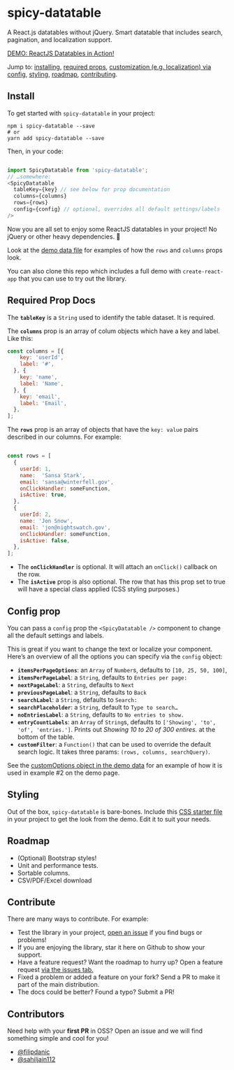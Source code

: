 # spicy-datatable

A React.js datatables without jQuery. Smart datatable that includes search, pagination, and localization support.

[DEMO: ReactJS Datatables in Action!](https://build-gjktjxoelm.now.sh)

Jump to: [installing](#install), [required props](#required-prop-docs), [customization (e.g. localization) via config](#config-prop), [styling](#styling), [roadmap](#roadmap), [contributing](#contribute).

## Install

To get started with `spicy-datatable` in your project:

```
npm i spicy-datatable --save
# or
yarn add spicy-datatable --save
```

Then, in your code:

```javascript

import SpicyDatatable from 'spicy-datatable';
// …somewhere:
<SpicyDatatable
  tableKey={key} // see below for prop documentation
  columns={columns}
  rows={rows}
  config={config} // optional, overrides all default settings/labels
/>

```

Now you are all set to enjoy some ReactJS datatables in your project! No jQuery or other heavy dependencies. 🙌

Look at the [demo data file](https://github.com/filipdanic/spicy-datatable/blob/master/src/demo-data.js) for examples of how the `rows` and `columns` props look.

You can also clone this repo which includes a full demo with `create-react-app` that you can use to try out the library.

## Required Prop Docs

The **`tableKey`** is a `String` used to identify the table dataset. It is required.

The **`columns`** prop is an array of colum objects which have a key and label. Like this:

```javascript
const columns = [{
    key: 'userId',
    label: '#',
  }, {
    key: 'name',
    label: 'Name',
  }, {
    key: 'email',
    label: 'Email',
  },
];
```

The **`rows`** prop is an array of objects that have the `key: value` pairs described in our columns. For example:

```javascript

const rows = [
  {
    userId: 1,
    name:  'Sansa Stark',
    email: 'sansa@winterfell.gov',
    onClickHandler: someFunction,
    isActive: true,
  },
  {
    userId: 2,
    name: 'Jon Snow',
    email: 'jon@nightswatch.gov',
    onClickHandler: someFunction,
    isActive: false,
  },
];
```

- The **`onClickHandler`** is optional. It will attach an `onClick()` callback on the row.
- The **`isActive`** prop is also optional. The row that has this prop set to true will have a special class applied (CSS styling purposes.)

## Config prop

You can pass a `config` prop the `<SpicyDatatable />` component to change all the default settings and labels.

This is great if you want to change the text or localize your component. Here’s an overview of all the options you can specify via the `config` object:

- **`itemsPerPageOptions`**: an `Array` of `Number`s, defaults to `[10, 25, 50, 100]`,
- **`itemsPerPageLabel`**: a `String`, defaults to `Entries per page:`
- **`nextPageLabel`**: a `String`, defaults to `Next`
- **`previousPageLabel`**: a `String`, defaults to `Back`
- **`searchLabel`**: a `String`, defaults to `Search:`
- **`searchPlaceholder`**: a `String`, default to `Type to search…`
- **`noEntriesLabel`**: a `String`, defaults to `No entries to show.`
- **`entryCountLabels`**: an `Array` of `String`s, defaults to `['Showing', 'to', 'of', 'entries.']`. Prints out _Showing 10 to 20 of 300 entires._ at the bottom of the table.
- **`customFilter`**: a `Function()` that can be used to override the default search logic. It takes three params: `(rows, columns, searchQuery)`.

See the [customOptions object in the demo data](https://github.com/filipdanic/spicy-datatable/blob/master/src/demo-data.js) for an example of how it is used in example #2 on the demo page.

## Styling

Out of the box, `spicy-datatable` is bare-bones. Include this [CSS starter file](https://github.com/filipdanic/spicy-datatable/blob/master/src/sample-styles.css) in your project to get the look from the demo. Edit it to suit your needs.

## Roadmap

- (Optional) Bootstrap styles!
- Unit and performance tests.
- Sortable columns.
- CSV/PDF/Excel download

## Contribute

There are many ways to contribute. For example:

- Test the library in your project, [open an issue](https://github.com/filipdanic/spicy-datatable/issues/new) if you find bugs or problems!
- If you are enjoying the library, star it here on Github to show your support.
- Have a feature request? Want the roadmap to hurry up? Open a feature request [via the issues tab.](https://github.com/filipdanic/spicy-datatable/issues/new)
- Fixed a problem or added a feature on your fork? Send a PR to make it part of the main distribution.
- The docs could be better? Found a typo? Submit a PR!

## Contributors

Need help with your **first PR** in OSS? Open an issue and we will find something simple and cool for you!

- [@filipdanic](https://github.com/filipdanic/)
- [@sahiljain112](https://github.com/sahiljain112)
